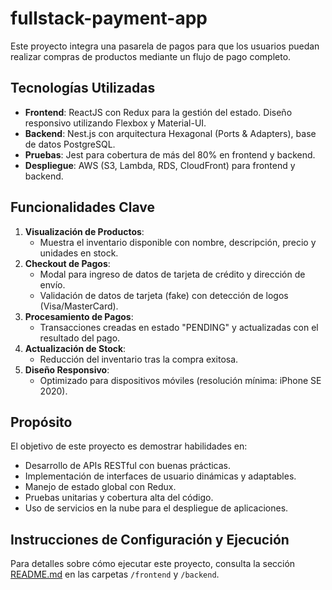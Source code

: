 # fullstack-payment-app
Este proyecto integra una pasarela de pagos para que los usuarios puedan realizar compras de productos mediante un flujo de pago completo.
## Tecnologías Utilizadas
- **Frontend**: ReactJS con Redux para la gestión del estado. Diseño responsivo utilizando Flexbox y Material-UI.
- **Backend**: Nest.js con arquitectura Hexagonal (Ports & Adapters), base de datos PostgreSQL.
- **Pruebas**: Jest para cobertura de más del 80% en frontend y backend.
- **Despliegue**: AWS (S3, Lambda, RDS, CloudFront) para frontend y backend.

## Funcionalidades Clave
1. **Visualización de Productos**:
   - Muestra el inventario disponible con nombre, descripción, precio y unidades en stock.
2. **Checkout de Pagos**:
   - Modal para ingreso de datos de tarjeta de crédito y dirección de envío.
   - Validación de datos de tarjeta (fake) con detección de logos (Visa/MasterCard).
3. **Procesamiento de Pagos**:
   - Transacciones creadas en estado "PENDING" y actualizadas con el resultado del pago.
4. **Actualización de Stock**:
   - Reducción del inventario tras la compra exitosa.
5. **Diseño Responsivo**:
   - Optimizado para dispositivos móviles (resolución mínima: iPhone SE 2020).

## Propósito
El objetivo de este proyecto es demostrar habilidades en:
- Desarrollo de APIs RESTful con buenas prácticas.
- Implementación de interfaces de usuario dinámicas y adaptables.
- Manejo de estado global con Redux.
- Pruebas unitarias y cobertura alta del código.
- Uso de servicios en la nube para el despliegue de aplicaciones.

## Instrucciones de Configuración y Ejecución
Para detalles sobre cómo ejecutar este proyecto, consulta la sección [README.md](./README.md) en las carpetas `/frontend` y `/backend`.
